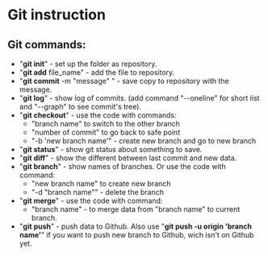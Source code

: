 # Git instruction

## Git commands:

- "**git init**" - set up the folder as repository.
- "**git add** file_name" - add the file to repository.
- "**git commit** -m "message" " - save copy to repository with the message.
- "**git log**" - show log of commits. (add command "--oneline" for short list and "--graph" to see commit's tree).
- "**git checkout**" - use the code with commands:
    - "branch name" to switch to the other branch
    - "number of commit" to go back to safe point
    - "-b 'new branch name'" - create new branch and go to new branch
- "**git status**" - show git status about something to save.
- "**git diff**" - show the different between last commit and new data.
- "**git branch**" - show names of branches. Or use the code with command:
    - "new branch name" to create new branch
    - "-d "branch name"" - delete the branch
- "**git merge**" - use the code with command:
    - "branch name" - to merge data from "branch name" to current branch.
- "**git push**" - push data to Github. Also use "**git push -u origin 'branch name'**" if you want to push new branch to Github, wich isn't on Github yet.
